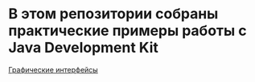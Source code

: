 # В этом репозитории собраны практические примеры работы с Java Development Kit

[Графические интерфейсы](https://github.com/MikhailAkulov/Java_Development_Kit)